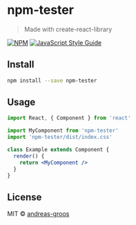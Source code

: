 # npm-tester

> Made with create-react-library

[![NPM](https://img.shields.io/npm/v/npm-tester.svg)](https://www.npmjs.com/package/npm-tester) [![JavaScript Style Guide](https://img.shields.io/badge/code_style-standard-brightgreen.svg)](https://standardjs.com)

## Install

```bash
npm install --save npm-tester
```

## Usage

```jsx
import React, { Component } from 'react'

import MyComponent from 'npm-tester'
import 'npm-tester/dist/index.css'

class Example extends Component {
  render() {
    return <MyComponent />
  }
}
```

## License

MIT © [andreas-groos](https://github.com/andreas-groos)
